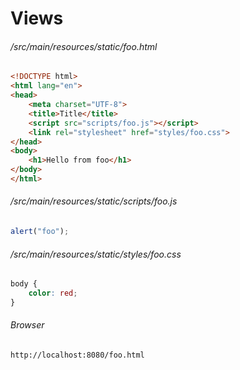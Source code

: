 # Views


###### /src/main/resources/static/foo.html
```html
<!DOCTYPE html>
<html lang="en">
<head>
    <meta charset="UTF-8">
    <title>Title</title>
    <script src="scripts/foo.js"></script>
    <link rel="stylesheet" href="styles/foo.css">
</head>
<body>
    <h1>Hello from foo</h1>
</body>
</html>
```


###### /src/main/resources/static/scripts/foo.js
```js
alert("foo");
```


###### /src/main/resources/static/styles/foo.css
```css
body {
    color: red;
}
```


###### Browser
```
http://localhost:8080/foo.html
```

